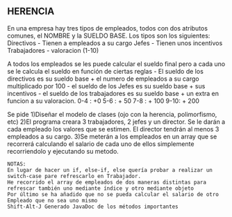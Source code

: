  HERENCIA
 --------
 
 En una empresa hay tres tipos de empleados, todos con dos atributos comunes, el
 NOMBRE y la SUELDO BASE.
 Los tipos son los siguientes:
 	Directivos
 		- Tienen a empleados a su cargo
 	Jefes
 		- Tienen unos incentivos
 	Trabajadores
		- valoracion (1-10) 	

 A todos los empleados se les puede calcular el sueldo final pero a 
 cada uno se le calcula el sueldo en función de ciertas reglas
 	- El sueldo de los directivos es su sueldo base + el numero de empleados a su cargo multiplicado
 	por 100
 	- el sueldo de los Jefes es su sueldo base + sus incentivos
 	- el sueldo de los trabajadores es su sueldo base + un extra en funcion a su valoracion.
			0-4 : +0
			5-6 : + 50
			7-8 : + 100
			9-10: + 200
			
 Se pide
 	1)Diseñar el modelo de clases (ojo con la herencia, polimorfismo, etc)
 	2)El programa creara 3 trabajadores, 2 jefes y un director. Se le darán a cada empleado
	los valores que se estimen. El director tendrán al menos 3 empleados a su cargo.
	3)Se meterán a los empleados en un array que se recorrerá calculando el salario de cada uno de ellos
	simplemente recorriendolo y ejecutando su metodo.
	
	NOTAS:
	En lugar de hacer un if, else-if, else quería probar a realizar un switch-case pare refrescarlo en Trabajador.
	He recorrido el array de empleados de dos maneras distintas para refrescar también uno mediante índice y otro mediante objeto
	Por último se ha añadido que no se pueda calcular el salario de otro Empleado que no sea uno mismo
	Shift-Alt-J Generado JavaDoc de los métodos importantes
